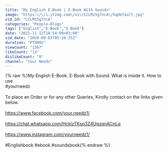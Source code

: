 ```yaml
---
title: "My English E-Book | E-Book With Sounds"
image: "https:\/\/i.ytimg.com\/vi\/LCLMz5g7ncA\/hqdefault.jpg"
vid_id: "LCLMz5g7ncA"
categories: "People-Blogs"
tags: ["English","E-Book","E-Book"]
date: "2021-11-12T10:54:09+03:00"
vid_date: "2020-09-03T05:16:35Z"
duration: "PT5M9S"
viewcount: "1367"
likeCount: "13"
dislikeCount: "0"
channel: "Your Needz"
---
```

{% raw %}My English E-Book. E-Book with Sound. What is inside it. How to use <br />#yourneedz<br /><br />To place an Order or for any other Queries, Kindly contact on the links given below.<br /><br /><a rel="nofollow" target="blank" href="https://www.facebook.com/your.needz1/">https://www.facebook.com/your.needz1/</a><br /><br /><a rel="nofollow" target="blank" href="https://chat.whatsapp.com/HcklzTKsp3Z4UqzqnACnLq">https://chat.whatsapp.com/HcklzTKsp3Z4UqzqnACnLq</a><br /><br /><a rel="nofollow" target="blank" href="https://www.instagram.com/yourneedz1/">https://www.instagram.com/yourneedz1/</a><br /><br />#Englishbook #ebook #soundsbook{% endraw %}
